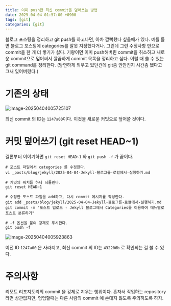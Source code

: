 ```yaml
---
title: 이미 push한 최신 commit을 덮어쓰는 방법
date: 2025-04-04 01:57:00 +0900
tags: [git]
categories: [git]
---
```


블로그 포스팅을 정리하고 git push를 하고나면, 아차 깜빡했다 싶을때가 있다. 예를 들면 블로그 포스팅에 categories를 잘못 지정했다거나. 그런데 그런 수정사항 만으로 commit을 한 개 더 쌓기가 싫다. 기왕이면 이미 push해버린 commit을 취소하고 새로운 commit으로 덮어써서 깔끔하게 commit 목록을 정리하고 싶다. 이럴 때 쓸 수 있는 git command를 정리한다. (당연하게 외우고 있던건데 git좀 안만진지 시간좀 됐다고 그새 잊어버렸다.)

# 기존의 상태

![image-20250404005725107](../assets/img/image-20250404005725107.png)

최신 commit 의 ID는 `1247a00`이다. 이것을 새로운 커밋으로 덮어쓸 것이다.

# 커밋 덮어쓰기 (git reset HEAD~1)

결론부터 이야기하면 `git reset HEAD~1` 와 `git push -f` 가 끝이다.

```shell
# 포스트 파일에서 categories 를 수정한다.
vi _posts/blog/jekyll/2025-04-04-Jekyll-블로그를-로컬에서-실행하기.md

# 커밋의 위치를 하나 되돌린다.
git reset HEAD~1

# 수정한 포스트 파일을 add하고, 다시 commit 메시지를 작성한다.
git add _posts/blog/jekyll/2025-04-04-Jekyll-블로그를-로컬에서-실행하기.md
git commit -m "포스트 업로드 - Jekyll 블로그에서 Categories를 이용하여 메뉴별로 포스트 분류하기"

# -f 옵션을 붙여 강제로 푸시한다.
git push -f
```

![image-20250404005923863](../assets/img/image-20250404005923863.png)

이전 ID `1247a00` 은 사라지고, 최신 commit 의 ID는 `432206b` 로 확인되는 걸 볼 수 있다.

# 주의사항

리모트 리포지토리의 commit 을 강제로 지우는 행위이다.
혼자서 작업하는 repository 라면 상관없지만, 협업할때는 다른 사람의 commit 에 손대지 않도록 주의하도록 하자.